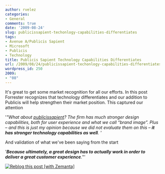 ```yaml
---
author: rvelez
categories:
- General
comments: true
date: '2009-08-24'
slug: publicissapient-techonlogy-capabilities-differentiates
tags:
- Avenue A/Publicis Sapient
- Microsoft
- Publicis
- Technology
title: Publicis Sapient Technology Capabilities Differentiates
url: /2009/08/24/publicissapient-techonlogy-capabilities-differentiates
wordpress_id: 250
2009:
- "08"
---
```



It's great to get some market recognition for all our efforts. In this post Forrester recognizes that technology differentiates and our addition to Publicis will help strengthen their market position. This captured our attention

'_"What about _[_publicissapient_](http://www.forrester.com/rb/Research/wave%26trade%3B_interactive_marketing_agencies_%26%238212%3B_web_design/q/id/47087/t/2)_? The firm has much stronger design capabilities, both for user experience and what we call “brand image”. Plus – and this is just my opinion because we did not evaluate them on this – **it has stronger technology capabilities as well**. '_

And validation of what we've been saying from the start

'**_Because ultimately, a great design has to actually work in order to deliver a great customer experience_**_._"' 




[![Reblog this post [with Zemanta]](http://img.zemanta.com/reblog_e.png?x-id=da3b33c6-120c-4091-acd8-c0be1bd8f56c)](http://reblog.zemanta.com/zemified/da3b33c6-120c-4091-acd8-c0be1bd8f56c/)
